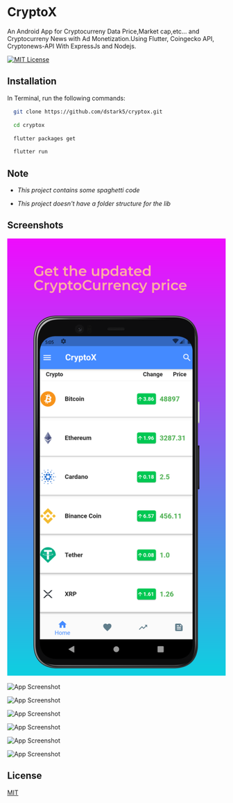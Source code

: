 
# CryptoX
An Android App for Cryptocurreny Data Price,Market cap,etc... and Cryptocurreny News with Ad Monetization.Using Flutter, Coingecko API, Cryptonews-API With ExpressJs and Nodejs.

[![MIT License](https://img.shields.io/badge/License-MIT-green.svg)](https://choosealicense.com/licenses/mit/)


## Installation

In Terminal, run the following commands:

```bash
  git clone https://github.com/dstark5/cryptox.git
```

```bash
  cd cryptox
```

```bash
  flutter packages get
```

```bash
  flutter run
```
## Note

* *This project contains some spaghetti code*

* *This project doesn't have a folder structure for the lib*

## Screenshots

![App Screenshot](https://github.com/dstark5/cryptox/blob/main/Screenshots/shot_0.png)

![App Screenshot](https://github.com/dstark5/cryptox/Screenshots/shot_1.png)

![App Screenshot](https://github.com/dstark5/cryptox/Screenshots/shot_2.png)

![App Screenshot](https://github.com/dstark5/cryptox/Screenshots/shot_3.png)


![App Screenshot](https://github.com/dstark5/cryptox/Screenshots/shot_4.png)

![App Screenshot](https://github.com/dstark5/cryptox/Screenshots/shot_5.png)

![App Screenshot](https://github.com/dstark5/cryptox/Screenshots/shot_6.png)





## License

[MIT](https://choosealicense.com/licenses/mit/)

